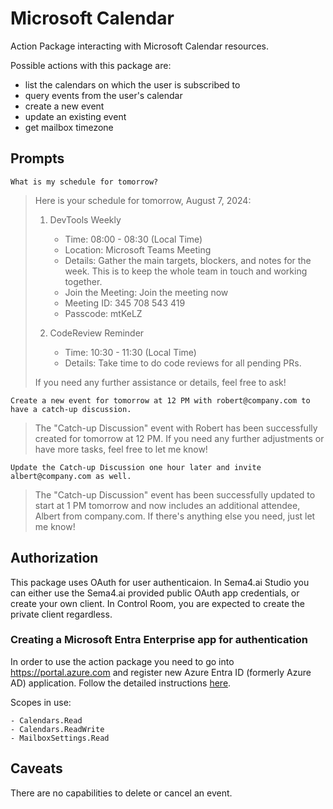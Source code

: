 # Microsoft Calendar

Action Package interacting with Microsoft Calendar resources.

Possible actions with this package are:

- list the calendars on which the user is subscribed to
- query events from the user's calendar
- create a new event
- update an existing event
- get mailbox timezone

## Prompts

```
What is my schedule for tomorrow?
```

> Here is your schedule for tomorrow, August 7, 2024:
>
> 1. DevTools Weekly
>
>    - Time: 08:00 - 08:30 (Local Time)
>    - Location: Microsoft Teams Meeting
>    - Details: Gather the main targets, blockers, and notes for the week. This is to keep the whole team in touch and working together.
>    - Join the Meeting: Join the meeting now
>    - Meeting ID: 345 708 543 419
>    - Passcode: mtKeLZ
>
> 2. CodeReview Reminder
>    - Time: 10:30 - 11:30 (Local Time)
>    - Details: Take time to do code reviews for all pending PRs.
>
> If you need any further assistance or details, feel free to ask!

```
Create a new event for tomorrow at 12 PM with robert@company.com to have a catch-up discussion.
```

> The "Catch-up Discussion" event with Robert has been successfully created for tomorrow at 12 PM. If you need any further adjustments or have more tasks, feel free to let me know!

```
Update the Catch-up Discussion one hour later and invite albert@company.com as well.
```

> The "Catch-up Discussion" event has been successfully updated to start at 1 PM tomorrow and now includes an additional attendee, Albert from company.com. If there's anything else you need, just let me know!

## Authorization

This package uses OAuth for user authenticaion. In Sema4.ai Studio you can either use the Sema4.ai provided public OAuth app credentials, or create your own client. In Control Room, you are expected to create the private client regardless.

### Creating a Microsoft Entra Enterprise app for authentication

In order to use the action package you need to go into https://portal.azure.com and register new Azure Entra ID (formerly Azure AD) application. Follow the detailed instructions [here](https://sema4.ai/docs/build-agents/prebuilt-actions/authentication/microsoft).

Scopes in use:

    - Calendars.Read
    - Calendars.ReadWrite
    - MailboxSettings.Read

## Caveats

There are no capabilities to delete or cancel an event.
